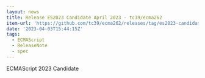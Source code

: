 ```yaml
---
layout: news
title: Release ES2023 Candidate April 2023 · tc39/ecma262
item-url: 'https://github.com/tc39/ecma262/releases/tag/es2023-candidate-2023-04'
date: '2023-04-03T15:44:15Z'
tags:
  - ECMAScript
  - ReleaseNote
  - spec
---
```

ECMAScript 2023 Candidate
